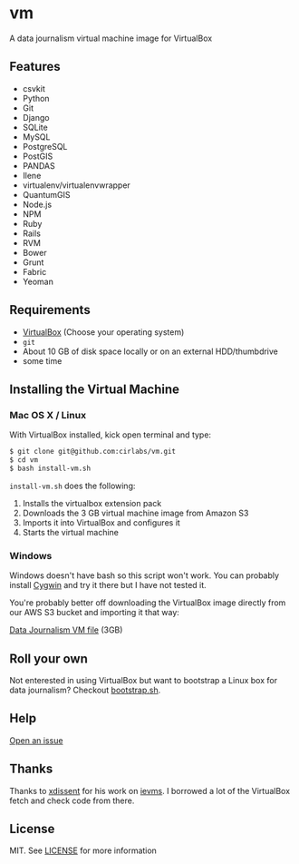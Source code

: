 vm
==
A data journalism virtual machine image for VirtualBox

## Features
- csvkit
- Python
- Git
- Django
- SQLite
- MySQL
- PostgreSQL
- PostGIS
- PANDAS
- Ilene
- virtualenv/virtualenvwrapper
- QuantumGIS
- Node.js
- NPM
- Ruby
- Rails
- RVM
- Bower
- Grunt
- Fabric
- Yeoman

## Requirements
- [VirtualBox](https://www.virtualbox.org/wiki/Downloads) (Choose your operating system)
- `git`
- About 10 GB of disk space locally or on an external HDD/thumbdrive
- some time

## Installing the Virtual Machine

### Mac OS X / Linux

With VirtualBox installed, kick open terminal and type:
```bash
$ git clone git@github.com:cirlabs/vm.git
$ cd vm
$ bash install-vm.sh
```
`install-vm.sh` does the following:

1. Installs the virtualbox extension pack
2. Downloads the 3 GB virtual machine image from Amazon S3
3. Imports it into VirtualBox and configures it
4. Starts the virtual machine

### Windows
Windows doesn't have bash so this script won't work. You can probably install [Cygwin](http://www.cygwin.com/) and try it there but I have not tested it. 

You're probably better off downloading the VirtualBox image directly from our AWS S3 bucket and importing it that way:

[Data Journalism VM file](https://s3-us-west-1.amazonaws.com/vms/nicar-pre-k-2014.ova) (3GB)

## Roll your own
Not enterested in using VirtualBox but want to bootstrap a Linux box for data journalism? Checkout [bootstrap.sh](https://github.com/cirlabs/vm/blob/master/bootstrap.sh).

## Help
[Open an issue](https://github.com/cirlabs/vm/issues)

## Thanks
Thanks to [xdissent](https://github.com/xdissent) for his work on [ievms](https://github.com/xdissent/ievms). I borrowed a lot of the VirtualBox fetch and check code from there.

## License
MIT. See [LICENSE](https://github.com/cirlabs/vm/blob/master/LICENSE) for more information
